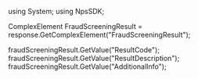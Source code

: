 using System;
using NpsSDK;

ComplexElement FraudScreeningResult = response.GetComplexElement("FraudScreeningResult");

fraudScreeningResult.GetValue("ResultCode");
fraudScreeningResult.GetValue("ResultDescription");
fraudScreeningResult.GetValue("AdditionalInfo");
